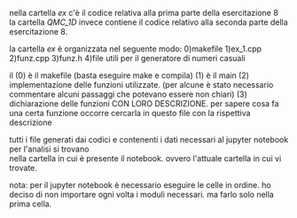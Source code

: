 nella cartella *ex* c'è il codice relativa alla prima parte della esercitazione 8  
la cartella *QMC_1D* invece contiene il codice relativo alla seconda parte della esercitazione 8.  

la cartella *ex* è organizzata nel seguente modo:
0)makefile
1)ex\_1.cpp
2)funz.cpp
3)funz.h
4)file utili per il generatore di numeri casuali

il (0) è il makefile (basta eseguire make e compila)
(1) è il main
(2) implementazione delle funzioni utilizzate. (per alcune è stato 
 necessario commentare alcuni passaggi che potevano essere non chiari)
(3) dichiarazione delle funzioni CON LORO DESCRIZIONE. per sapere cosa fa una
certa funzione occorre cercarla in questo file con la rispettiva descrizione

tutti i file generati dai codici e contenenti i dati necessari
al jupyter notebook per l'analisi si trovano  
nella cartella in cui è presente il notebook.
ovvero l'attuale cartella in cui vi trovate. 

nota: per il jupyter notebook è necessario eseguire le celle in ordine.
ho deciso di non importare ogni volta i moduli necessari. ma farlo solo nella
prima cella.

